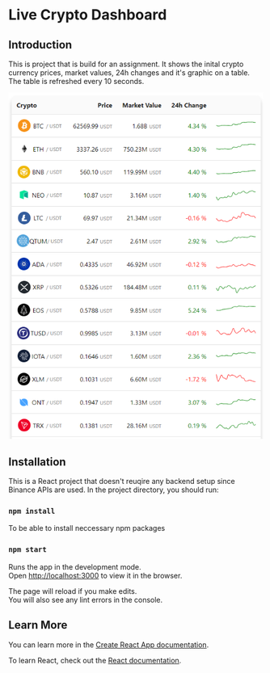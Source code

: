 # Live Crypto Dashboard


## Introduction

This is project that is build for an assignment. It shows the inital crypto currency prices, market values, 24h changes and it's graphic on a table. The table is refreshed every 10 seconds.

![](screenshots/CryptoDashboard.PNG)


## Installation

This is a React project that doesn't reuqire any backend setup since Binance APIs are used. In the project directory, you should run:

### `npm install`

To be able to install neccessary npm packages

### `npm start`

Runs the app in the development mode.\
Open [http://localhost:3000](http://localhost:3000) to view it in the browser.

The page will reload if you make edits.\
You will also see any lint errors in the console.

## Learn More

You can learn more in the [Create React App documentation](https://facebook.github.io/create-react-app/docs/getting-started).

To learn React, check out the [React documentation](https://reactjs.org/).
